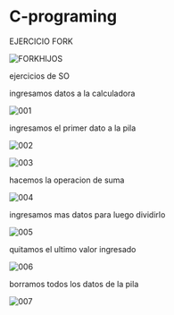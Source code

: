 # C-programing
EJERCICIO FORK

![FORKHIJOS](https://user-images.githubusercontent.com/29224671/220223392-eb352def-ea36-40c7-9baf-175b8ce7eecc.png)

ejercicios de SO

ingresamos datos a la calculadora

![001](https://user-images.githubusercontent.com/29224671/217351858-d6acd7f2-07ed-4200-837a-8f2fa257db92.png)

ingresamos el primer dato a la pila

![002](https://user-images.githubusercontent.com/29224671/217351920-dc850cd9-2376-4795-8b11-748b18b060d7.png)


![003](https://user-images.githubusercontent.com/29224671/217351927-bd7c1f48-73e7-4cdc-a65f-6571cfaaaead.png)

hacemos la operacion de suma

![004](https://user-images.githubusercontent.com/29224671/217351932-848b6516-ad80-4847-b6e0-8319e6e18a73.png)

ingresamos mas datos para luego dividirlo

![005](https://user-images.githubusercontent.com/29224671/217351935-79f56435-9316-4623-ac11-3a798a164601.png)

quitamos el ultimo valor ingresado

![006](https://user-images.githubusercontent.com/29224671/217351943-33506d51-6674-41eb-8fde-00d1a9e605ea.png)

borramos todos los datos de la pila

![007](https://user-images.githubusercontent.com/29224671/217351953-b80327e2-0059-41cd-b3b1-3dfbebe6f55b.png)
